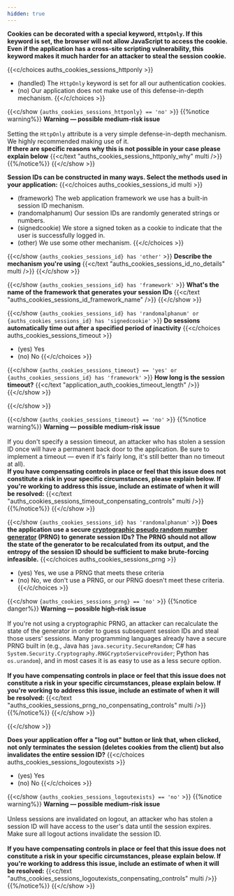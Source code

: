 ```yaml
---
hidden: true
---
```

**Cookies can be decorated with a special keyword, `HttpOnly`. If this keyword is set, the browser will not allow JavaScript to access the cookie. Even if the application has a cross-site scripting vulnerability, this keyword makes it much harder for an attacker to steal the session cookie.**

{{<c/choices auths_cookies_sessions_httponly  >}}
* (handled) The `HttpOnly` keyword is set for all our authentication cookies.
* (no) Our application does not make use of this defense-in-depth mechanism.
{{</c/choices >}}

{{<c/show `{auths_cookies_sessions_httponly} == 'no'` >}}
{{%notice warning%}}
**Warning — possible medium-risk issue**\
\
Setting the `HttpOnly` attribute is a very simple defense-in-depth mechanism. We highly recommended making use of it.
\
**If there are specific reasons why this is not possible in your case please explain below**
{{<c/text "auths_cookies_sessions_httponly_why" multi />}}
{{%/notice%}}
{{</c/show >}}


**Session IDs can be constructed in many ways. Select the methods used in your application:**
{{<c/choices auths_cookies_sessions_id multi  >}}
* (framework) The web application framework we use has a built-in session ID mechanism.
* (randomalphanum) Our session IDs are randomly generated strings or numbers.
* (signedcookie) We store a signed token as a cookie to indicate that the user is successfully logged in.
* (other) We use some other mechanism.
{{</c/choices >}}

{{<c/show `{auths_cookies_sessions_id} has 'other'` >}}
**Describe the mechanism you're using**
{{<c/text "auths_cookies_sessions_id_no_details" multi />}}
{{</c/show >}}

{{<c/show `{auths_cookies_sessions_id} has 'framework'` >}}
**What's the name of the framework that generates your session IDs**
{{<c/text "auths_cookies_sessions_id_framework_name"  />}}
{{</c/show >}}

{{<c/show `{auths_cookies_sessions_id} has 'randomalphanum' or {auths_cookies_sessions_id} has 'signedcookie'` >}}
**Do sessions automatically time out after a specified period of inactivity**
{{<c/choices auths_cookies_sessions_timeout >}}
* (yes) Yes
* (no) No
{{</c/choices >}}

{{<c/show `{auths_cookies_sessions_timeout} == 'yes' or {auths_cookies_sessions_id} has 'framework'` >}}
**How long is the session timeout?**
{{<c/text "application_auth_cookies_timeout_length"  />}}
{{</c/show >}}

{{</c/show >}}

{{<c/show `{auths_cookies_sessions_timeout} == 'no'` >}}
{{%notice warning%}}
**Warning — possible medium-risk issue**\
\
If you don't specify a session timeout, an attacker who has stolen a session ID once will have a permanent back door to the application. Be sure to implement a timeout — even if it's fairly long, it's still better than no timeout at all).
\
**If you have compensating controls in place or feel that this issue does not constitute a risk in your specific circumstances, please explain below. If you're working to address this issue, include an estimate of when it will be resolved:**
{{<c/text "auths_cookies_sessions_timeout_conpensating_controls" multi />}}
{{%/notice%}}
{{</c/show >}}



{{<c/show `{auths_cookies_sessions_id} has 'randomalphanum'` >}}
**Does the application use a secure [cryptographic pseudo random number generator](https://en.wikipedia.org/wiki/Pseudorandom_number_generator#Cryptographically_secure_pseudorandom_number_generators) (PRNG) to generate session IDs? The PRNG should not allow the state of the generator to be recalculated from its output, and the entropy of the session ID should be sufficient to make brute-forcing infeasible.**
{{<c/choices auths_cookies_sessions_prng >}}
* (yes) Yes, we use a PRNG that meets these criteria
* (no) No, we don't use a PRNG, or our PRNG doesn't meet these criteria.
{{</c/choices >}}

{{<c/show `{auths_cookies_sessions_prng} == 'no'` >}}
{{%notice danger%}}
**Warning — possible high-risk issue**\
\
If you're not using a cryptographic PRNG, an attacker can recalculate the state of the generator in order to guess subsequent session IDs and steal those users' sessions. Many programming languages already have a secure PRNG built in (e.g., Java has `java.security.SecureRandom`; C# has `System.Security.Cryptography.RNGCryptoServiceProvider`; Python has `os.urandom`), and in most cases it is as easy to use as a less secure option.\
\
**If you have compensating controls in place or feel that this issue does not constitute a risk in your specific circumstances, please explain below. If you're working to address this issue, include an estimate of when it will be resolved:**
{{<c/text "auths_cookies_sessions_prng_no_conpensating_controls" multi />}}
{{%/notice%}}
{{</c/show >}}

{{</c/show >}}


**Does your application offer a "log out" button or link that, when clicked, not only terminates the session (deletes cookies from the client) but also invalidates the entire session ID?**
{{<c/choices auths_cookies_sessions_logoutexists  >}}
* (yes) Yes
* (no) No
{{</c/choices >}}

{{<c/show `{auths_cookies_sessions_logoutexists} == 'no'` >}}
{{%notice warning%}}
**Warning — possible medium-risk issue**\
\
Unless sessions are invalidated on logout, an attacker who has stolen a session ID will have access to the user's data until the session expires. Make sure all logout actions invalidate the session ID.\
\
**If you have compensating controls in place or feel that this issue does not constitute a risk in your specific circumstances, please explain below. If you're working to address this issue, include an estimate of when it will be resolved:**
{{<c/text "auths_cookies_sessions_logoutexists_conpensating_controls" multi />}}
{{%/notice%}}
{{</c/show >}}